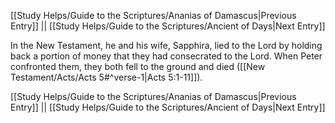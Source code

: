 [[Study Helps/Guide to the Scriptures/Ananias of Damascus|Previous Entry]]  ||  [[Study Helps/Guide to the Scriptures/Ancient of Days|Next Entry]]

 In the New Testament, he and his wife, Sapphira, lied to the Lord by holding back a portion of money that they had consecrated to the Lord. When Peter confronted them, they both fell to the ground and died ([[New Testament/Acts/Acts 5#^verse-1|Acts 5:1-11]]).

[[Study Helps/Guide to the Scriptures/Ananias of Damascus|Previous Entry]]  ||  [[Study Helps/Guide to the Scriptures/Ancient of Days|Next Entry]]